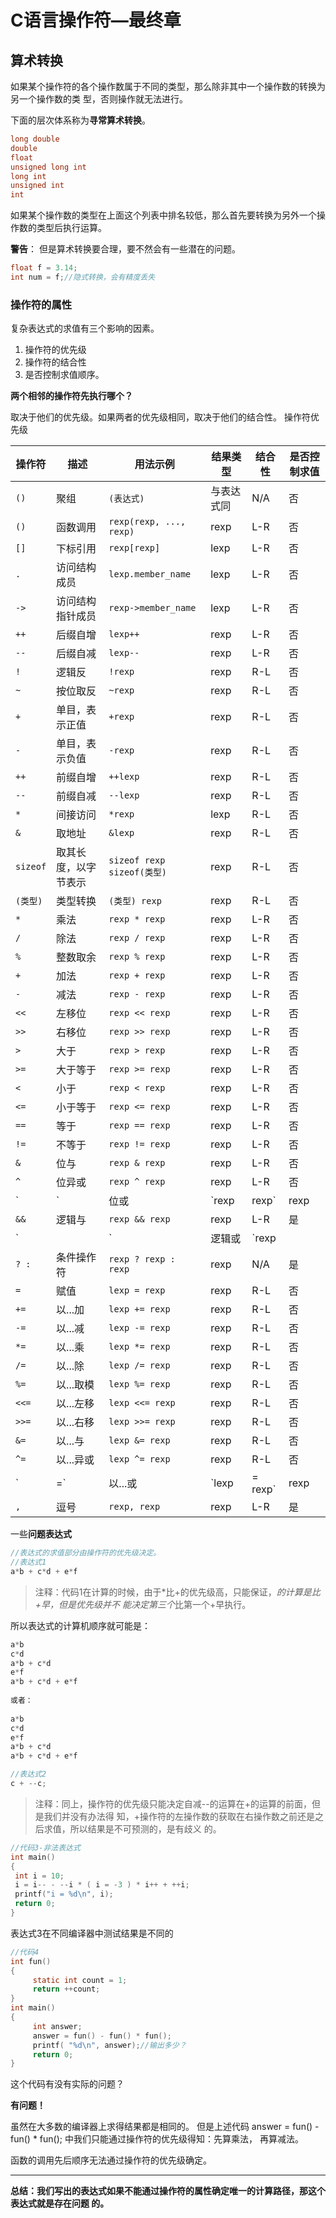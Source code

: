 # C语言操作符—最终章



## 算术转换

如果某个操作符的各个操作数属于不同的类型，那么除非其中一个操作数的转换为另一个操作数的类 型，否则操作就无法进行。

下面的层次体系称为**寻常算术转换**。

```c
long double
double
float
unsigned long int
long int
unsigned int
int
```

如果某个操作数的类型在上面这个列表中排名较低，那么首先要转换为另外一个操作数的类型后执行运算。 

**警告**： 但是算术转换要合理，要不然会有一些潜在的问题。

```c
float f = 3.14;
int num = f;//隐式转换，会有精度丢失
```



###  操作符的属性

复杂表达式的求值有三个影响的因素。

1. 操作符的优先级 
2.  操作符的结合性 
3.  是否控制求值顺序。

**两个相邻的操作符先执行哪个？**

取决于他们的优先级。如果两者的优先级相同，取决于他们的结合性。 操作符优先级

| 操作符 | 描述 | 用法示例 | 结果类型 | 结合性 | 是否控制求值 |
| --- | --- | --- | --- | --- | --- |
| `()` | 聚组 | `(表达式)` | 与表达式同 | N/A | 否 |
| `()` | 函数调用 | `rexp(rexp, ..., rexp)` | rexp | L-R | 否 |
| `[]` | 下标引用 | `rexp[rexp]` | lexp | L-R | 否 |
| `.` | 访问结构成员 | `lexp.member_name` | lexp | L-R | 否 |
| `->` | 访问结构指针成员 | `rexp->member_name` | lexp | L-R | 否 |
| `++` | 后缀自增 | `lexp++` | rexp | L-R | 否 |
| `--` | 后缀自减 | `lexp--` | rexp | L-R | 否 |
| `!` | 逻辑反 | `!rexp` | rexp | R-L | 否 |
| `~` | 按位取反 | `~rexp` | rexp | R-L | 否 |
| `+` | 单目，表示正值 | `+rexp` | rexp | R-L | 否 |
| `-` | 单目，表示负值 | `-rexp` | rexp | R-L | 否 |
| `++` | 前缀自增 | `++lexp` | rexp | R-L | 否 |
| `--` | 前缀自减 | `--lexp` | rexp | R-L | 否 |
| `*` | 间接访问 | `*rexp` | lexp | R-L | 否 |
| `&` | 取地址 | `&lexp` | rexp | R-L | 否 |
| `sizeof` | 取其长度，以字节表示 | `sizeof rexp` `sizeof(类型)` | rexp | R-L | 否 |
| `(类型)` | 类型转换 | `(类型) rexp` | rexp | R-L | 否 |
| `*` | 乘法 | `rexp * rexp` | rexp | L-R | 否 |
| `/` | 除法 | `rexp / rexp` | rexp | L-R | 否 |
| `%` | 整数取余 | `rexp % rexp` | rexp | L-R | 否 |
| `+` | 加法 | `rexp + rexp` | rexp | L-R | 否 |
| `-` | 减法 | `rexp - rexp` | rexp | L-R | 否 |
| `<<` | 左移位 | `rexp << rexp` | rexp | L-R | 否 |
| `>>` | 右移位 | `rexp >> rexp` | rexp | L-R | 否 |
| `>` | 大于 | `rexp > rexp` | rexp | L-R | 否 |
| `>=` | 大于等于 | `rexp >= rexp` | rexp | L-R | 否 |
| `<` | 小于 | `rexp < rexp` | rexp | L-R | 否 |
| `<=` | 小于等于 | `rexp <= rexp` | rexp | L-R | 否 |
| `==` | 等于 | `rexp == rexp` | rexp | L-R | 否 |
| `!=` | 不等于 | `rexp != rexp` | rexp | L-R | 否 |
| `&` | 位与 | `rexp & rexp` | rexp | L-R | 否 |
| `^` | 位异或 | `rexp ^ rexp` | rexp | L-R | 否 |
| `|` | 位或 | `rexp | rexp` | rexp | L-R | 否 |
| `&&` | 逻辑与 | `rexp && rexp` | rexp | L-R | 是 |
| `||` | 逻辑或 | `rexp || rexp` | rexp | L-R | 是 |
| `? :` | 条件操作符 | `rexp ? rexp : rexp` | rexp | N/A | 是 |
| `=` | 赋值 | `lexp = rexp` | rexp | R-L | 否 |
| `+=` | 以...加 | `lexp += rexp` | rexp | R-L | 否 |
| `-=` | 以...减 | `lexp -= rexp` | rexp | R-L | 否 |
| `*=` | 以...乘 | `lexp *= rexp` | rexp | R-L | 否 |
| `/=` | 以...除 | `lexp /= rexp` | rexp | R-L | 否 |
| `%=` | 以...取模 | `lexp %= rexp` | rexp | R-L | 否 |
| `<<=` | 以...左移 | `lexp <<= rexp` | rexp | R-L | 否 |
| `>>=` | 以...右移 | `lexp >>= rexp` | rexp | R-L | 否 |
| `&=` | 以...与 | `lexp &= rexp` | rexp | R-L | 否 |
| `^=` | 以...异或 | `lexp ^= rexp` | rexp | R-L | 否 |
| `|=` | 以...或 | `lexp |= rexp` | rexp | R-L | 否 |
| `,` | 逗号 | `rexp, rexp` | rexp | L-R | 是 |



一些**问题表达式**

```c
//表达式的求值部分由操作符的优先级决定。
//表达式1
a*b + c*d + e*f
```

> 注释：代码1在计算的时候，由于*比+的优先级高，只能保证，*的计算是比+早，但是优先级并不 能决定第三个*比第一个+早执行。

所以表达式的计算机顺序就可能是：

```c
a*b
c*d
a*b + c*d
e*f
a*b + c*d + e*f
    
或者：
    
a*b
c*d
e*f
a*b + c*d
a*b + c*d + e*f
```

```c
//表达式2
c + --c;
```

> 注释：同上，操作符的优先级只能决定自减--的运算在+的运算的前面，但是我们并没有办法得 知，+操作符的左操作数的获取在右操作数之前还是之后求值，所以结果是不可预测的，是有歧义 的。

```c
//代码3-非法表达式
int main()
{
 int i = 10;
 i = i-- - --i * ( i = -3 ) * i++ + ++i;
 printf("i = %d\n", i);
 return 0;
}
```

表达式3在不同编译器中测试结果是不同的



```c
//代码4
int fun()
{
     static int count = 1;
     return ++count;
}
int main()
{
     int answer;
     answer = fun() - fun() * fun();
     printf( "%d\n", answer);//输出多少？
     return 0;
}
```

这个代码有没有实际的问题？ 

**有问题！** 

虽然在大多数的编译器上求得结果都是相同的。 但是上述代码 answer = fun() - fun() * fun(); 中我们只能通过操作符的优先级得知：先算乘法， 再算减法。

 函数的调用先后顺序无法通过操作符的优先级确定。



---

**总结：我们写出的表达式如果不能通过操作符的属性确定唯一的计算路径，那这个表达式就是存在问题 的。**
